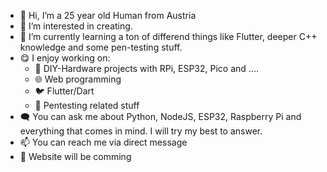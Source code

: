 - 👋 Hi, I’m a 25 year old Human from Austria
- 👀 I’m interested in creating.
- 🌱 I’m currently learning a ton of differend things like Flutter, deeper C++ knowledge and some pen-testing stuff.
- 😋 I enjoy working on:
  - 🤖 DIY-Hardware projects with RPi, ESP32, Pico and ....
  - 🌐 Web programming
  - 🐦 Flutter/Dart
  - 🔐 Pentesting related stuff
- 🗨️ You can ask me about Python, NodeJS, ESP32, Raspberry Pi and everything that comes in mind. I will try my best to answer.
- 📫 You can reach me via direct message
- 📖 Website will be comming



<!---
04M04/04M04 is a ✨ special ✨ repository because its `README.md` (this file) appears on your GitHub profile.
You can click the Preview link to take a look at your changes.
--->
